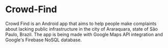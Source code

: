 # Crowd-Find

Crowd Find is an Android app that aims to help people make complaints about lacking public infrastructure in the city of Araraquara, state of São Paulo, Brazil. The app is being made with Google Maps API integration and Google's Firebase NoSQL database.
